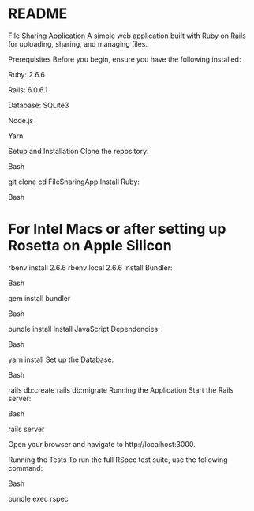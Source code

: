 # README

File Sharing Application
A simple web application built with Ruby on Rails for uploading, sharing, and managing files.

Prerequisites
Before you begin, ensure you have the following installed:

Ruby: 2.6.6

Rails: 6.0.6.1

Database: SQLite3

Node.js

Yarn

Setup and Installation
Clone the repository:

Bash

git clone <your-repository-url>
cd FileSharingApp
Install Ruby:

Bash

# For Intel Macs or after setting up Rosetta on Apple Silicon
rbenv install 2.6.6
rbenv local 2.6.6
Install Bundler:

Bash

gem install bundler

Bash

bundle install
Install JavaScript Dependencies:

Bash

yarn install
Set up the Database:

Bash

rails db:create
rails db:migrate
Running the Application
Start the Rails server:

Bash

rails server

Open your browser and navigate to http://localhost:3000.

Running the Tests
To run the full RSpec test suite, use the following command:

Bash

bundle exec rspec